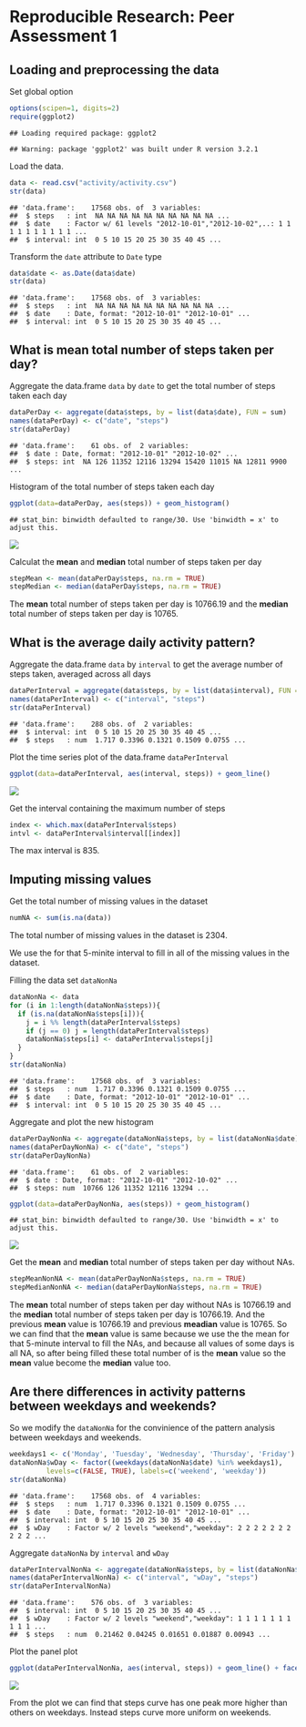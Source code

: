 # Reproducible Research: Peer Assessment 1

## Loading and preprocessing the data

Set global option


```r
options(scipen=1, digits=2)
require(ggplot2)
```

```
## Loading required package: ggplot2
```

```
## Warning: package 'ggplot2' was built under R version 3.2.1
```

Load the data. 


```r
data <- read.csv("activity/activity.csv")
str(data)
```

```
## 'data.frame':	17568 obs. of  3 variables:
##  $ steps   : int  NA NA NA NA NA NA NA NA NA NA ...
##  $ date    : Factor w/ 61 levels "2012-10-01","2012-10-02",..: 1 1 1 1 1 1 1 1 1 1 ...
##  $ interval: int  0 5 10 15 20 25 30 35 40 45 ...
```

Transform the `date` attribute to `Date` type


```r
data$date <- as.Date(data$date)
str(data)
```

```
## 'data.frame':	17568 obs. of  3 variables:
##  $ steps   : int  NA NA NA NA NA NA NA NA NA NA ...
##  $ date    : Date, format: "2012-10-01" "2012-10-01" ...
##  $ interval: int  0 5 10 15 20 25 30 35 40 45 ...
```

## What is mean total number of steps taken per day?

Aggregate the data.frame `data` by `date` to get the total number of steps taken each day


```r
dataPerDay <- aggregate(data$steps, by = list(data$date), FUN = sum)
names(dataPerDay) <- c("date", "steps")
str(dataPerDay)
```

```
## 'data.frame':	61 obs. of  2 variables:
##  $ date : Date, format: "2012-10-01" "2012-10-02" ...
##  $ steps: int  NA 126 11352 12116 13294 15420 11015 NA 12811 9900 ...
```

Histogram of the total number of steps taken each day


```r
ggplot(data=dataPerDay, aes(steps)) + geom_histogram()
```

```
## stat_bin: binwidth defaulted to range/30. Use 'binwidth = x' to adjust this.
```

![](PA1_template_files/figure-html/histogramPlot-1.png) 

Calculat the **mean** and **median** total number of steps taken per day


```r
stepMean <- mean(dataPerDay$steps, na.rm = TRUE)
stepMedian <- median(dataPerDay$steps, na.rm = TRUE)
```

The **mean** total number of steps taken per day is 10766.19 and the **median** total number of steps taken per day is 10765.

## What is the average daily activity pattern?

Aggregate the data.frame `data` by `interval` to get the average number of steps taken, averaged across all days


```r
dataPerInterval = aggregate(data$steps, by = list(data$interval), FUN = mean,  na.rm=TRUE, na.action=NULL)
names(dataPerInterval) <- c("interval", "steps")
str(dataPerInterval)
```

```
## 'data.frame':	288 obs. of  2 variables:
##  $ interval: int  0 5 10 15 20 25 30 35 40 45 ...
##  $ steps   : num  1.717 0.3396 0.1321 0.1509 0.0755 ...
```

Plot the time series plot of the data.frame `dataPerInterval`


```r
ggplot(data=dataPerInterval, aes(interval, steps)) + geom_line()
```

![](PA1_template_files/figure-html/timeSeriesPlot-1.png) 

Get the interval containing the maximum number of steps


```r
index <- which.max(dataPerInterval$steps)
intvl <- dataPerInterval$interval[[index]]
```

The max interval is 835.

## Imputing missing values

Get the total number of missing values in the dataset


```r
numNA <- sum(is.na(data))
```

The total number of missing values in the dataset is 2304.

We use the for that 5-minite interval to fill in all of the missing values in the dataset.

Filling the data set `dataNonNa`

```r
dataNonNa <- data
for (i in 1:length(dataNonNa$steps)){
  if (is.na(dataNonNa$steps[i])){
    j = i %% length(dataPerInterval$steps)
    if (j == 0) j = length(dataPerInterval$steps)
    dataNonNa$steps[i] <- dataPerInterval$steps[j]
  }
}
str(dataNonNa)
```

```
## 'data.frame':	17568 obs. of  3 variables:
##  $ steps   : num  1.717 0.3396 0.1321 0.1509 0.0755 ...
##  $ date    : Date, format: "2012-10-01" "2012-10-01" ...
##  $ interval: int  0 5 10 15 20 25 30 35 40 45 ...
```

Aggregate and plot the new histogram


```r
dataPerDayNonNa <- aggregate(dataNonNa$steps, by = list(dataNonNa$date), FUN = sum)
names(dataPerDayNonNa) <- c("date", "steps")
str(dataPerDayNonNa)
```

```
## 'data.frame':	61 obs. of  2 variables:
##  $ date : Date, format: "2012-10-01" "2012-10-02" ...
##  $ steps: num  10766 126 11352 12116 13294 ...
```

```r
ggplot(data=dataPerDayNonNa, aes(steps)) + geom_histogram()
```

```
## stat_bin: binwidth defaulted to range/30. Use 'binwidth = x' to adjust this.
```

![](PA1_template_files/figure-html/aggreHist-1.png) 

Get the **mean** and **median** total number of steps taken per day without NAs.

```r
stepMeanNonNA <- mean(dataPerDayNonNa$steps, na.rm = TRUE)
stepMedianNonNA <- median(dataPerDayNonNa$steps, na.rm = TRUE)
```

The **mean** total number of steps taken per day without NAs is 10766.19 and the **median** total number of steps taken per day is 10766.19.
And the previous **mean** value is 10766.19 and previous **meadian** value is 10765. So we can find that the **mean** value is same because we use the the mean for that 5-minute interval to fill the NAs, and because all values of some days is all NA, so after being filled these total number of is the **mean** value so the **mean** value become the **median** value too.

## Are there differences in activity patterns between weekdays and weekends?

So we modify the `dataNonNa` for the convinience of the pattern analysis between weekdays and weekends.


```r
weekdays1 <- c('Monday', 'Tuesday', 'Wednesday', 'Thursday', 'Friday')
dataNonNa$wDay <- factor((weekdays(dataNonNa$date) %in% weekdays1), 
         levels=c(FALSE, TRUE), labels=c('weekend', 'weekday'))
str(dataNonNa)
```

```
## 'data.frame':	17568 obs. of  4 variables:
##  $ steps   : num  1.717 0.3396 0.1321 0.1509 0.0755 ...
##  $ date    : Date, format: "2012-10-01" "2012-10-01" ...
##  $ interval: int  0 5 10 15 20 25 30 35 40 45 ...
##  $ wDay    : Factor w/ 2 levels "weekend","weekday": 2 2 2 2 2 2 2 2 2 2 ...
```

Aggregate `dataNonNa` by `interval` and `wDay`


```r
dataPerIntervalNonNa <- aggregate(dataNonNa$steps, by = list(dataNonNa$interval, dataNonNa$wDay), FUN = mean)
names(dataPerIntervalNonNa) <- c("interval", "wDay", "steps")
str(dataPerIntervalNonNa)
```

```
## 'data.frame':	576 obs. of  3 variables:
##  $ interval: int  0 5 10 15 20 25 30 35 40 45 ...
##  $ wDay    : Factor w/ 2 levels "weekend","weekday": 1 1 1 1 1 1 1 1 1 1 ...
##  $ steps   : num  0.21462 0.04245 0.01651 0.01887 0.00943 ...
```

Plot the panel plot


```r
ggplot(dataPerIntervalNonNa, aes(interval, steps)) + geom_line() + facet_grid(wDay ~ .) 
```

![](PA1_template_files/figure-html/ggplotWeekendOrWeekday-1.png) 

From the plot we can find that steps curve has one peak more higher than others on weekdays. Instead steps curve more uniform on weekends.

